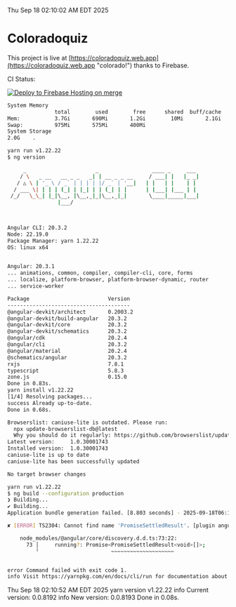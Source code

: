 Thu Sep 18 02:10:02 AM EDT 2025

# Coloradoquiz


This project is live at [https://coloradoquiz.web.app](https://coloradoquiz.web.app "colorado!") thanks to Firebase.

CI Status: 

[![Deploy to Firebase Hosting on merge](https://github.com/teamkushal/coloradoquiz/actions/workflows/firebase-hosting-merge.yml/badge.svg)](https://github.com/teamkushal/coloradoquiz/actions/workflows/firebase-hosting-merge.yml)

```bash
System Memory
               total        used        free      shared  buff/cache   available
Mem:           3.7Gi       690Mi       1.2Gi        10Mi       2.1Gi       3.0Gi
Swap:          975Mi       575Mi       400Mi
System Storage
2.0G	.
```
```bash
yarn run v1.22.22
$ ng version

     _                      _                 ____ _     ___
    / \   _ __   __ _ _   _| | __ _ _ __     / ___| |   |_ _|
   / △ \ | '_ \ / _` | | | | |/ _` | '__|   | |   | |    | |
  / ___ \| | | | (_| | |_| | | (_| | |      | |___| |___ | |
 /_/   \_\_| |_|\__, |\__,_|_|\__,_|_|       \____|_____|___|
                |___/
    


Angular CLI: 20.3.2
Node: 22.19.0
Package Manager: yarn 1.22.22
OS: linux x64
    

Angular: 20.3.1
... animations, common, compiler, compiler-cli, core, forms
... localize, platform-browser, platform-browser-dynamic, router
... service-worker

Package                         Version
---------------------------------------
@angular-devkit/architect       0.2003.2
@angular-devkit/build-angular   20.3.2
@angular-devkit/core            20.3.2
@angular-devkit/schematics      20.3.2
@angular/cdk                    20.2.4
@angular/cli                    20.3.2
@angular/material               20.2.4
@schematics/angular             20.3.2
rxjs                            7.8.1
typescript                      5.8.3
zone.js                         0.15.0
Done in 0.83s.
yarn install v1.22.22
[1/4] Resolving packages...
success Already up-to-date.
Done in 0.68s.
```
```bash
Browserslist: caniuse-lite is outdated. Please run:
  npx update-browserslist-db@latest
  Why you should do it regularly: https://github.com/browserslist/update-db#readme
Latest version:     1.0.30001743
Installed version:  1.0.30001743
caniuse-lite is up to date
caniuse-lite has been successfully updated

No target browser changes
```
```bash
yarn run v1.22.22
$ ng build --configuration production
❯ Building...
✔ Building...
Application bundle generation failed. [8.803 seconds] - 2025-09-18T06:10:34.842Z

✘ [ERROR] TS2304: Cannot find name 'PromiseSettledResult'. [plugin angular-compiler]

    node_modules/@angular/core/discovery.d.d.ts:73:22:
      73 │     running?: Promise<PromiseSettledResult<void>[]>;
         ╵                       ~~~~~~~~~~~~~~~~~~~~


error Command failed with exit code 1.
info Visit https://yarnpkg.com/en/docs/cli/run for documentation about this command.
```
Thu Sep 18 02:10:52 AM EDT 2025
yarn version v1.22.22
info Current version: 0.0.8192
info New version: 0.0.8193
Done in 0.08s.
